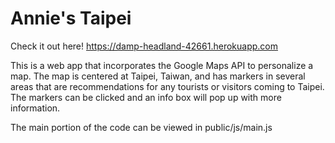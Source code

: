 # Annie's Taipei

Check it out here! https://damp-headland-42661.herokuapp.com

This is a web app that incorporates the Google Maps API to personalize a map. The map is centered at Taipei, Taiwan, and has markers in several areas that are recommendations for any tourists or visitors coming to Taipei. The markers can be clicked and an info box will pop up with more information.

The main portion of the code can be viewed in public/js/main.js